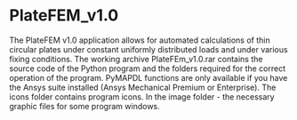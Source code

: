 # PlateFEM_v1.0
The PlateFEM v1.0 application allows for automated calculations of thin circular plates under constant uniformly distributed loads and under various fixing conditions.
The working archive PlateFEm_v1.0.rar contains the source code of the Python program and the folders required for the correct operation of the program.
PyMAPDL functions are only available if you have the Ansys suite installed (Ansys Mechanical Premium or Enterprise).
The icons folder contains program icons.
In the image folder - the necessary graphic files for some program windows.
